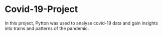 # Covid-19-Project
In this project, Pytton was used to analyse covid-19 data and gain insights into trains and patterns of the pandemic.

